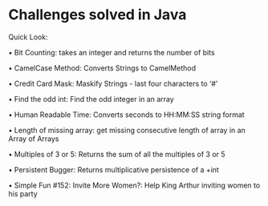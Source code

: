# Challenges solved in Java

Quick Look:

•	Bit Counting: takes an integer and returns the number of bits

•	CamelCase Method: Converts Strings to CamelMethod

•	Credit Card Mask: Maskify Strings - last four characters to ‘#’

•	Find the odd int: Find the odd integer in an array

•	Human Readable Time: Converts seconds to HH:MM:SS string format

•	Length of missing array: get missing consecutive length of array in an Array of Arrays

•	Multiples of 3 or 5: Returns the sum of all the multiples of 3 or 5

•	Persistent Bugger: Returns multiplicative persistence of  a +int

•	Simple Fun #152: Invite More Women?: Help King Arthur inviting women to his party
